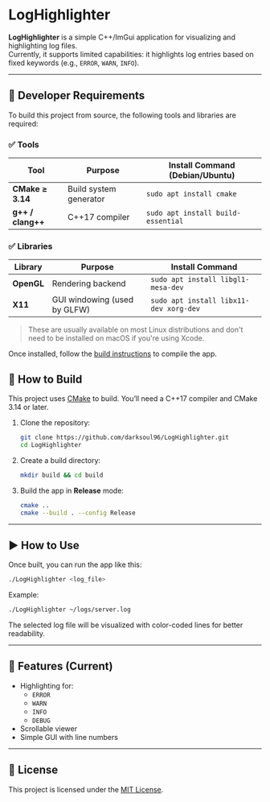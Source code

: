 # LogHighlighter

**LogHighlighter** is a simple C++/ImGui application for visualizing and highlighting log files.  
Currently, it supports limited capabilities: it highlights log entries based on fixed keywords (e.g., `ERROR`, `WARN`, `INFO`).

---

## 🔧 Developer Requirements

To build this project from source, the following tools and libraries are required:

### ✅ Tools

| Tool              | Purpose                        | Install Command (Debian/Ubuntu)           |
|-------------------|--------------------------------|-------------------------------------------|
| **CMake ≥ 3.14**  | Build system generator         | `sudo apt install cmake`                  |
| **g++ / clang++** | C++17 compiler                 | `sudo apt install build-essential`        |

### ✅ Libraries

| Library           | Purpose                        | Install Command                           |
|-------------------|--------------------------------|-------------------------------------------|
| **OpenGL**        | Rendering backend              | `sudo apt install libgl1-mesa-dev`        |
| **X11**           | GUI windowing (used by GLFW)   | `sudo apt install libx11-dev xorg-dev`    |

> These are usually available on most Linux distributions and don't need to be installed on macOS if you're using Xcode.

Once installed, follow the [build instructions](#-how-to-build) to compile the app.


## 🧪 How to Build

This project uses [CMake](https://cmake.org/) to build. You’ll need a C++17 compiler and CMake 3.14 or later.

1. Clone the repository:
   ```bash
   git clone https://github.com/darksoul96/LogHighlighter.git
   cd LogHighlighter
   ```

2. Create a build directory:
   ```bash
   mkdir build && cd build
   ```

3. Build the app in **Release** mode:
   ```bash
   cmake ..
   cmake --build . --config Release
   ```

---

## ▶️ How to Use

Once built, you can run the app like this:

```bash
./LogHighlighter <log_file>
```

Example:

```bash
./LogHighlighter ~/logs/server.log
```

The selected log file will be visualized with color-coded lines for better readability.

---

## 📌 Features (Current)

- Highlighting for:
  - `ERROR`
  - `WARN`
  - `INFO`
  - `DEBUG`
- Scrollable viewer
- Simple GUI with line numbers

---

## 📜 License

This project is licensed under the [MIT License](LICENSE).
